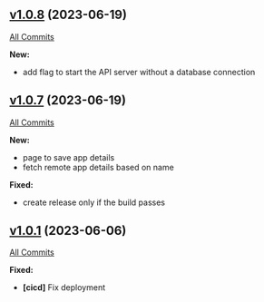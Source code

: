 ## [v1.0.8](https://github.com/mehiX/sec-checklist/releases/tag/1.0.8) (2023-06-19)
[All Commits](https://github.com/mehiX/sec-checklist/compare/1.0.7...v1.0.8)

**New:**
- add flag to start the API server without a database connection

## [v1.0.7](https://github.com/mehiX/sec-checklist/releases/tag/1.0.7) (2023-06-19)
[All Commits](https://github.com/mehiX/sec-checklist/compare/1.0.3...v1.0.7)

**New:**
- page to save app details
- fetch remote app details based on name

**Fixed:**
- create release only if the build passes


## [v1.0.1](https://github.com/mehiX/sec-checklist/releases/tag/1.0.1) (2023-06-06)
[All Commits](https://github.com/mehiX/sec-checklist/compare/1.0.0...v1.0.1)

**Fixed:**
- **[cicd]** Fix deployment
